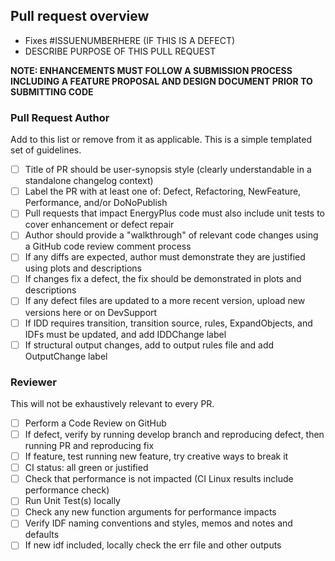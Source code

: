 Pull request overview
---------------------
 - Fixes #ISSUENUMBERHERE (IF THIS IS A DEFECT)
 - DESCRIBE PURPOSE OF THIS PULL REQUEST

**NOTE: ENHANCEMENTS MUST FOLLOW A SUBMISSION PROCESS INCLUDING A FEATURE PROPOSAL AND DESIGN DOCUMENT PRIOR TO SUBMITTING CODE**

### Pull Request Author
Add to this list or remove from it as applicable.  This is a simple templated set of guidelines.
 - [ ] Title of PR should be user-synopsis style (clearly understandable in a standalone changelog context)
 - [ ] Label the PR with at least one of: Defect, Refactoring, NewFeature, Performance, and/or DoNoPublish
 - [ ] Pull requests that impact EnergyPlus code must also include unit tests to cover enhancement or defect repair
 - [ ] Author should provide a "walkthrough" of relevant code changes using a GitHub code review comment process
 - [ ] If any diffs are expected, author must demonstrate they are justified using plots and descriptions
 - [ ] If changes fix a defect, the fix should be demonstrated in plots and descriptions
 - [ ] If any defect files are updated to a more recent version, upload new versions here or on DevSupport
 - [ ] If IDD requires transition, transition source, rules, ExpandObjects, and IDFs must be updated, and add IDDChange label
 - [ ] If structural output changes, add to output rules file and add OutputChange label

### Reviewer
This will not be exhaustively relevant to every PR.
 - [ ] Perform a Code Review on GitHub
 - [ ] If defect, verify by running develop branch and reproducing defect, then running PR and reproducing fix
 - [ ] If feature, test running new feature, try creative ways to break it
 - [ ] CI status: all green or justified
 - [ ] Check that performance is not impacted (CI Linux results include performance check)
 - [ ] Run Unit Test(s) locally
 - [ ] Check any new function arguments for performance impacts
 - [ ] Verify IDF naming conventions and styles, memos and notes and defaults
 - [ ] If new idf included, locally check the err file and other outputs
